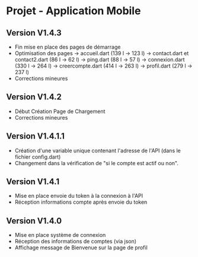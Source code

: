 # Projet - Application Mobile

## Version V1.4.3
- Fin mise en place des pages de démarrage
- Optimisation des pages
	-> accueil.dart (139 l -> 123 l)
	-> contact.dart et contact2.dart (86 l -> 62 l)
	-> ping.dart (88 l -> 57 l)
	-> connexion.dart (330 l -> 264 l)
	-> creercompte.dart (414 l -> 263 l)
	-> profil.dart (279 l -> 237 l)
- Corrections mineures

## Version V1.4.2
- Début Création Page de Chargement
- Corrections mineures

## Version V1.4.1.1
- Création d'une variable unique contenant l'adresse de l'API (dans le fichier config.dart)
- Changement dans la vérification de "si le compte est actif ou non".

## Version V1.4.1
- Mise en place envoie du token à la connexion à l'API
- Réception informations compte après envoie du token

## Version V1.4.0
- Mise en place système de connexion
- Réception des informations de comptes (via json)
- Affichage message de Bienvenue sur la page de profil
